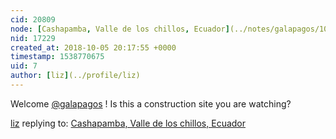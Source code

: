 ```yaml
---
cid: 20809
node: [Cashapamba, Valle de los chillos, Ecuador](../notes/galapagos/10-05-2018/cashapamba-valle-de-los-chillos-ecuador)
nid: 17229
created_at: 2018-10-05 20:17:55 +0000
timestamp: 1538770675
uid: 7
author: [liz](../profile/liz)
---
```


Welcome [@galapagos](/profile/galapagos) ! Is this a construction site you are watching?

[liz](../profile/liz) replying to: [Cashapamba, Valle de los chillos, Ecuador](../notes/galapagos/10-05-2018/cashapamba-valle-de-los-chillos-ecuador)

